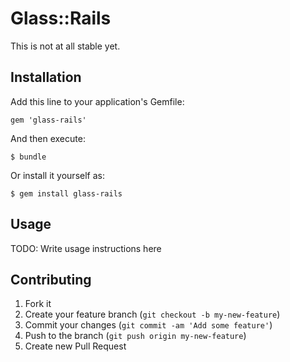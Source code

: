 # Glass::Rails

This is not at all stable yet.

## Installation

Add this line to your application's Gemfile:

    gem 'glass-rails'

And then execute:

    $ bundle

Or install it yourself as:

    $ gem install glass-rails

## Usage

TODO: Write usage instructions here

## Contributing

1. Fork it
2. Create your feature branch (`git checkout -b my-new-feature`)
3. Commit your changes (`git commit -am 'Add some feature'`)
4. Push to the branch (`git push origin my-new-feature`)
5. Create new Pull Request

